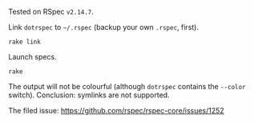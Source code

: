 Tested on RSpec `v2.14.7`.

Link `dotrspec` to `~/.rspec` (backup your own `.rspec`, first).

```shell
rake link
```

Launch specs.

```shell
rake
```

The output will not be colourful (although `dotrspec` contains the `--color`
switch). Conclusion: symlinks are not supported.

The filed issue: https://github.com/rspec/rspec-core/issues/1252
